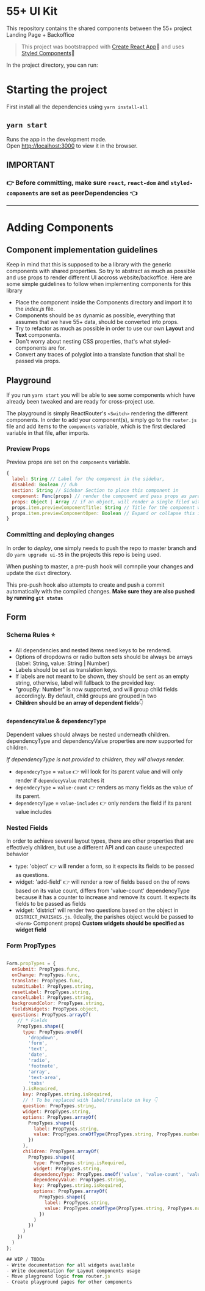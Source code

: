 # 55+ UI Kit

This repository contains the shared components between the 55+ project Landing Page + Backoffice

> This project was bootstrapped with [Create React App](https://github.com/facebook/create-react-app)🚀 and uses [Styled Components](https://styled-components.com/docs)🌟

In the project directory, you can run:

# Starting the project

First install all the dependencies using `yarn install-all`
## `yarn start`

Runs the app in the development mode.<br />
Open [http://localhost:3000](http://localhost:3000) to view it in the browser.


## **IMPORTANT**
### 👉  Before committing, make sure `react`, `react-dom` and `styled-components` are set as peerDependencies 👈
---
# Adding Components
## Component implementation guidelines

Keep in mind that this is supposed to be a library with the generic components with shared properties. So try to abstract as much as possible and use props to render different UI accross website/backoffice.
Here are some simple guidelines to follow when implementing components for this library
- Place the component inside the Components directory and import it to the *index.js* file.
- Components should be as dynamic as possible, everything that assumes that we have 55+ data, should be converted into props.
- Try to refactor as much as possible in order to use our own **Layout** and **Text** components.
- Don't worry about nesting CSS properties, that's what styled-components are for.
- Convert any traces of polyglot into a translate function that shall be passed via props.
## Playground

If you run `yarn start` you will be able to see some components which have already been tweaked and are ready for cross-project use.

The playground is simply ReactRouter's `<Switch>` rendering the different components. In order to add your component(s), simply go to the `router.js` file and add items to the `components` variable, which is the first declared variable in that file, after imports.

### Preview Props
Preview props are set on the `components` variable.
```javascript
{
  label: String // Label for the component in the sidebar,
  disabled: Boolean // duh
  section: String // Sidebar Section to place this component in
  component: Func(props) // render the component and pass props as parameters
  props: Object | Array // if an object, will render a single filed with it. If array, will render 1 compoent per array item passing that array item as props.
  props.item.previewComponentTitle: String // Title for the component with `item` set of props
  props.item.previewComponentOpen: Boolean // Expand or collapse this item component
}
```

### Committing and deploying changes
In order to *deploy*, one simply needs to push the repo to master branch and do `yarn upgrade ui-55` in the projects this repo is being used.

When pushing to master, a pre-push hook will comnpile your changes and update the `dist` directory.

This pre-push hook also attempts to create and push a commit automatically with the compiled changes. **Make sure they are also pushed by running `git status`**

## Form
### Schema Rules ⭐️

- All dependencies and nested items need keys to be rendered.
- Options of dropdowns or radio button sets should be always be arrays {label: String, value: String | Number}
- Labels should be set as translation keys.
- If labels are not meant to be shown, they should be sent as  an empty string, otherwise, label will fallback to the provided key.
- "groupBy: Number" is now supported, and will group child fields accordingly. By default, child groups are grouped in two
- **Children should be an array of dependent fields**👇

### `dependencyValue`  & `dependencyType`

Dependent values should always be nested underneath children. dependencyType and dependencyValue properties are now supported for children.

*If dependencyType is not provided to children, they will always render.*

- `dependecyType` = `value` 👉 will look for its parent value and will only render if `dependecyValue` matches it
- `dependecyType` = `value-count` 👉 renders as many fields as the value of its parent.
- `dependencyType` = `value-includes` 👉 only renders the field if its parent value includes

### Nested Fields

In order to  achieve several layout types,  there are other properties that are effectively children, but use a different API and can cause unexpected behavior

- type: 'object' 👉 will render a form, so it expects its fields to be  passed as questions.
- widget: 'add-field' 👉 will render a row of fields based on the  of rows based on its value count,  differs from 'value-count' dependencyType because it has a counter to increase and remove its count. It expects its fields to be passed as fields
- widget: 'district' will render two questions based on the object in `DISTRICT_PARISHES.js`. (Ideally, the parishes object would be passed to `<Form>` Component props)
**Custom widgets should be specified as widget field**

### Form PropTypes
```jsx

Form.propTypes = {
  onSubmit: PropTypes.func,
  onChange: PropTypes.func,
  translate: PropTypes.func,
  submitLabel: PropTypes.string,
  resetLabel: PropTypes.string,
  cancelLabel: PropTypes.string,
  backgroundColor: PropTypes.string,
  fieldsWidgets: PropTypes.object,
  questions: PropTypes.arrayOf(
    // * Fields
    PropTypes.shape({
      type: PropTypes.oneOf(
        'dropdown',
        'form',
        'text',
        'date',
        'radio',
        'footnote',
        'array',
        'text-area',
        'tabs'
      ).isRequired,
      key: PropTypes.string.isRequired,
      // ! To be replaced with label/translate on key 👇
      question: PropTypes.string,
      widget: PropTypes.string,
      options: PropTypes.arrayOf(
        PropTypes.shape({
          label: PropTypes.string,
          value: PropTypes.oneOfType(PropTypes.string, PropTypes.number)
        })
      ),
      children: PropTypes.arrayOf(
        PropTypes.shape({
          type: PropTypes.string.isRequired,
          widget: PropTypes.string,
          dependencyType: PropTypes.oneOf('value', 'value-count', 'value-includes'),
          dependencyValue: PropTypes.string,
          key: PropTypes.string.isRequired,
          options: PropTypes.arrayOf(
            PropTypes.shape({
              label: PropTypes.string,
              value: PropTypes.oneOfType(PropTypes.string, PropTypes.number)
            })
          )
        })
      )
    })
  )
};

## WIP / TODOs
- Write documentation for all widgets available
- Write documentation for Layout components usage
- Move playground logic from router.js
- Create playground pages for other components
```
